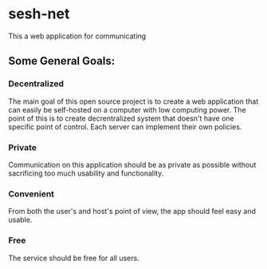 # sesh-net

This a web application for communicating

## Some General Goals:

### Decentralized
The main goal of this open source project is to create a web application that can easily be self-hosted on a computer with low computing power. The point of this is to create decrentralized system that doesn't have one specific point of control. Each server can implement their own policies.

### Private
Communication on this application should be as private as possible without sacrificing too much usability and functionality.

### Convenient
From both the user's and host's point of view, the app should feel easy and usable.

### Free
The service should be free for all users.
